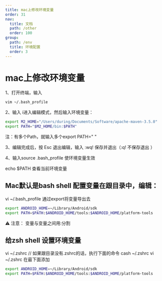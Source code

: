 ```yaml
---
title: mac上修改环境变量
order: 31
nav:
  title: 文档
  path: /other
  order: 100
group:
  path: /env
  title: 环境配置
  order: 3
---
```


mac上修改环境变量
===

1、打开终端，输入
```bash
vim ~/.bash_profile
```

2、输入 i进入编辑模式，然后输入环境变量：

```bash
export M2_HOME="/Users/during/Documents/Software/apache-maven-3.5.0"
export PATH="$M2_HOME/bin:$PATH"

```

注：有多个Path，就输入多个export PATH=" "

3、编辑完成后，按 Esc 退出编辑，输入 :wq! 保存并退出（:q! 不保存退出  ）

4、输入source .bash_profile 使环境变量生效






 echo $PATH 查看当前环境变量



## Mac默认是bash shell 配置变量在跟目录中，编辑：

vi ~/.bash_profile
通过export将变量导出去
```bash
export ANDROID_HOME=~/Library/Android/sdk
export PATH=$PATH:$ANDROID_HOME/tools:$ANDROID_HOME/platform-tools
```

⚠️ 注意： 变量与变量之间用:分割

## 给zsh shell 设置环境变量
vi ~/.zshrc
// 如果跟目录没有.zshrc的话，执行下面的命令
cash  ~/.zshrc
vi ~/.zshrc
在最下面添加

```bash
export ANDROID_HOME=~/Library/Android/sdk
export PATH=$PATH:$ANDROID_HOME/tools:$ANDROID_HOME/platform-tools
```
